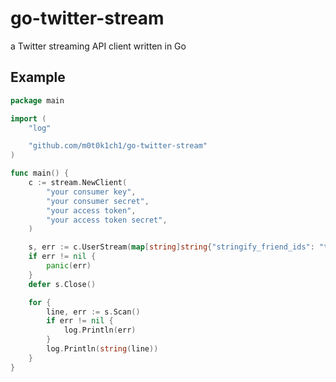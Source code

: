 # go-twitter-stream

a Twitter streaming API client written in Go

## Example

``` go
package main

import (
	"log"

	"github.com/m0t0k1ch1/go-twitter-stream"
)

func main() {
	c := stream.NewClient(
		"your consumer key",
		"your consumer secret",
		"your access token",
		"your access token secret",
	)

	s, err := c.UserStream(map[string]string{"stringify_friend_ids": "true"})
	if err != nil {
		panic(err)
	}
	defer s.Close()

	for {
		line, err := s.Scan()
		if err != nil {
			log.Println(err)
		}
		log.Println(string(line))
	}
}
```
